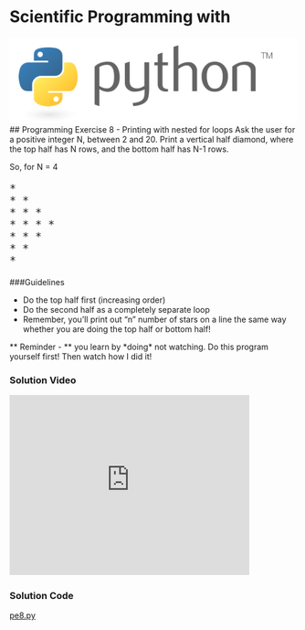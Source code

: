# Scientific Programming with 
<img src="../../imgs/python.png"/>
## Programming Exercise 8 - Printing with nested for loops
Ask the user for a positive integer N, between 2 and 20.  Print a
vertical half diamond, where the top half has N rows, and the bottom half has N-1 rows.

So, for N = 4

<pre style="font-size:14pt">
* 
* * 
* * * 
* * * * 
* * * 
* * 
*
</pre>

###Guidelines
- Do the top half first (increasing order)
- Do the second half as a completely separate loop
- Remember, you’ll print out “n” number of stars on a line the same way whether you are doing the top half or bottom half!


<div class="highlight">** Reminder -  ** you learn by *doing* not watching.  Do this program yourself first!  Then watch how I did it!</div>

### Solution Video
<iframe width="420" height="315" src="https://www.youtube.com/embed/yilAdew37gw" frameborder="0" allowfullscreen></iframe>

### Solution Code
[pe8.py](pe8.py)



